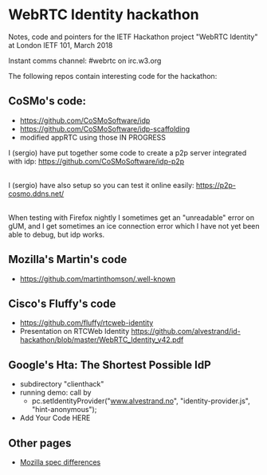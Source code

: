 # WebRTC Identity hackathon

Notes, code and pointers for the IETF Hackathon project "WebRTC Identity" at London IETF 101, March 2018

Instant comms channel: #webrtc on irc.w3.org

The following repos contain interesting code for the hackathon:

## CoSMo's code:

- https://github.com/CoSMoSoftware/idp
- https://github.com/CoSMoSoftware/idp-scaffolding
- modified appRTC using those IN PROGRESS

I (sergio) have put together some code to create a p2p server integrated with idp: https://github.com/CoSMoSoftware/idp-p2p<br><br>

I (sergio) have also setup so you can test it online easily: https://p2p-cosmo.ddns.net/ <br><br>

When testing with Firefox nightly I sometimes get an "unreadable" error on gUM, and I get sometimes an ice connection error which I have not yet been able to debug, but idp works.

## Mozilla's Martin's code

- https://github.com/martinthomson/.well-known

## Cisco's Fluffy's code

- https://github.com/fluffy/rtcweb-identity
- Presentation on RTCWeb Identity https://github.com/alvestrand/id-hackathon/blob/master/WebRTC_Identity_v42.pdf

## Google's Hta: The Shortest Possible IdP
  * subdirectory "clienthack"
  * running demo: call by
     - pc.setIdentityProvider("www.alvestrand.no", "identity-provider.js", "hint-anonymous");
* Add Your Code HERE 

## Other pages

* [Mozilla spec differences](https://github.com/alvestrand/id-hackathon/blob/master/mozilla-spec-diffs.md)

